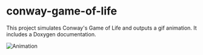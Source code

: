 # conway-game-of-life
This project simulates Conway's Game of Life and outputs a gif animation. It includes a Doxygen documentation.

![Animation](https://github.com/Nawoken/conway-game-of-life/master/animation.fid|alt=animation)
